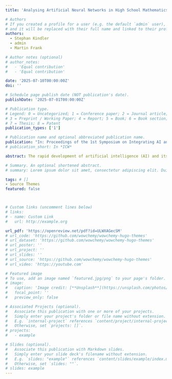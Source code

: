 ```yaml
---
title: 'Analysing Artificial Neural Networks in High School Mathematics Education'

# Authors
# If you created a profile for a user (e.g. the default `admin` user), write the username (folder name) here
# and it will be replaced with their full name and linked to their profile.
authors:
  - Stephan Kindler
  - admin
  - Martin Frank

# Author notes (optional)
# author_notes:
#   - 'Equal contribution'
#   - 'Equal contribution'

date: '2025-07-10T00:00:00Z'
doi: ''

# Schedule page publish date (NOT publication's date).
publishDate: '2025-07-01T00:00:00Z'

# Publication type.
# Legend: 0 = Uncategorized; 1 = Conference paper; 2 = Journal article;
# 3 = Preprint / Working Paper; 4 = Report; 5 = Book; 6 = Book section;
# 7 = Thesis; 8 = Patent
publication_types: ['1']

# Publication name and optional abbreviated publication name.
publication: "In: Proceedings of the 1st Symposium on Integrating AI and Data Science into School Education Across Disciplines"
# publication_short: In *ICW*

abstract: The rapid development of artificial intelligence (AI) and its integration into everyday life presents new challenges within the educational system. It is essential, that students possess a comprehensive understanding of the functionality of this technology to use the potential responsibly (Touretzky et al., 2022). The development of what is known as AI literacy (Long & Magerko, 2021) is therefore becoming the responsibility of the entire school system, rather than just computer science (Micheuz, 2020) or higher education. Mathematics, in particular, provides the tools to look deeper into the inner workings of AI models. Indeed, several AI methods, including support vector machines, decision trees and the k-nearest neighbour algorithm, offer a variety of connections to the content of school mathematics, including vector calculus, statistics and differential calculus (Schönbrodt et al., 2022; Biehler & Fleischer, 2021; Hazzan & Mike, 2022). In this regard, AI education represents an authentic and modern application of school mathematics.

# Summary. An optional shortened abstract.
# summary: Lorem ipsum dolor sit amet, consectetur adipiscing elit. Duis posuere tellus ac convallis placerat. Proin tincidunt magna sed ex sollicitudin condimentum.

tags: # []
- Source Themes
featured: false



# Custom links (uncomment lines below)
# links:
# - name: Custom Link
#   url: http://example.org

url_pdf: 'https://openreview.net/pdf?id=ULWXAGecSM'
# url_code: 'https://github.com/wowchemy/wowchemy-hugo-themes'
# url_dataset: 'https://github.com/wowchemy/wowchemy-hugo-themes'
# url_poster: ''
# url_project: ''
# url_slides: ''
# url_source: 'https://github.com/wowchemy/wowchemy-hugo-themes'
# url_video: 'https://youtube.com'

# Featured image
# To use, add an image named `featured.jpg/png` to your page's folder.
# image:
#   caption: 'Image credit: [**Unsplash**](https://unsplash.com/photos/pLCdAaMFLTE)'
#   focal_point: ''
#   preview_only: false

# Associated Projects (optional).
#   Associate this publication with one or more of your projects.
#   Simply enter your project's folder or file name without extension.
#   E.g. `internal-project` references `content/project/internal-project/index.md`.
#   Otherwise, set `projects: []`.
# projects:
#   - example

# Slides (optional).
#   Associate this publication with Markdown slides.
#   Simply enter your slide deck's filename without extension.
#   E.g. `slides: "example"` references `content/slides/example/index.md`.
#   Otherwise, set `slides: ""`.
# slides: example
---
```

<!-- 
{{% callout note %}}
Click the _Cite_ button above to demo the feature to enable visitors to import publication metadata into their reference management software.
{{% /callout %}}

{{% callout note %}}
Create your slides in Markdown - click the _Slides_ button to check out the example.
{{% /callout %}}

Supplementary notes can be added here, including [code, math, and images](https://wowchemy.com/docs/writing-markdown-latex/). -->

